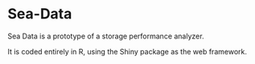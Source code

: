 # Sea-Data
Sea Data is a prototype of a storage performance analyzer. 

It is coded entirely in R, using the Shiny package as the web framework. 
